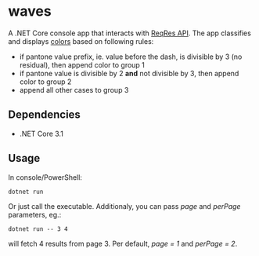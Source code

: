 # waves
A .NET Core console app that interacts with [ReqRes API](https://reqres.in/). The app classifies and displays [colors](https://reqres.in/api/example?per_page=2&page=1) based on following rules:
* if pantone value prefix, ie. value before the dash, is divisible by 3 (no residual), then append color to group 1
* if pantone value is divisible by 2 **and** not divisible by 3, then append color to group 2
* append all other cases to group 3

## Dependencies
* .NET Core 3.1

## Usage
In console/PowerShell: 
```
dotnet run
```
Or just call the executable. Additionaly, you can pass *page* and *perPage* parameters, eg.:
```
dotnet run -- 3 4
```
will fetch 4 results from page 3. Per default, *page = 1* and *perPage = 2*.
